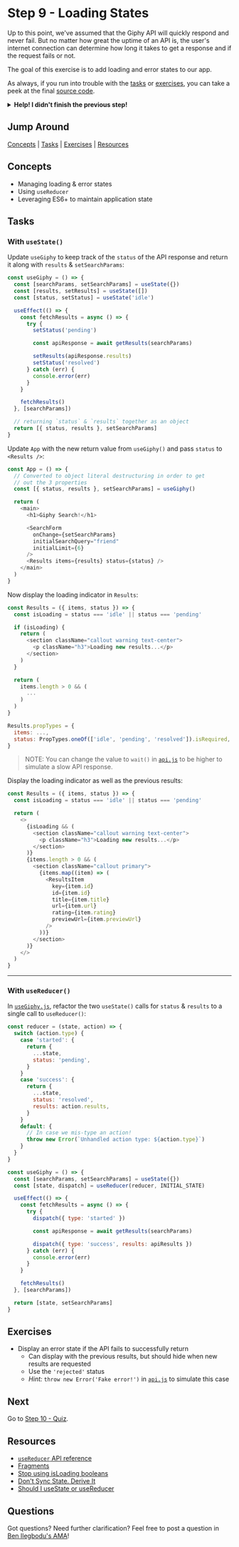 # Step 9 - Loading States

Up to this point, we've assumed that the Giphy API will quickly respond and never fail. But no matter how great the uptime of an API is, the user's internet connection can determine how long it takes to get a response and if the request fails or not.

The goal of this exercise is to add loading and error states to our app.

As always, if you run into trouble with the [tasks](#tasks) or [exercises](#exercises), you can take a peek at the final [source code](./).

<details>
  <summary><b>Help! I didn't finish the previous step!</b></summary>

If you didn't successfully complete the previous step, you can jump right in by copying the step.

Complete the [setup instructions](../00-begin) if you have not yet followed them.

Ensure you're in the root folder of the repo:

```sh
cd react-workshop
```

Remove the existing workshop directory if you had previously started elsewhere:

```sh
rm -rf src/workshop
```

Copy the previous step as a starting point:

```sh
cp -r src/08-custom-hook src/workshop
```

Ensure [`src/index.js`](../index.js#L3) is still pointing to the `workshop` App:

```js
import App from './workshop/App'
```

Start the app:

```sh
npm start
```

After the app is initially built, a new browser window should open up at [http://localhost:3000/](http://localhost:3000/), and you should be able to continue on with the tasks below.

</details>

## Jump Around

[Concepts](#concepts) | [Tasks](#tasks) | [Exercises](#exercises) | [Resources](#resources)

## Concepts

- Managing loading & error states
- Using `useReducer`
- Leveraging ES6+ to maintain application state

## Tasks

### With `useState()`

Update `useGiphy` to keep track of the `status` of the API response and return it along with `results` & `setSearchParams`:

```js
const useGiphy = () => {
  const [searchParams, setSearchParams] = useState({})
  const [results, setResults] = useState([])
  const [status, setStatus] = useState('idle')

  useEffect(() => {
    const fetchResults = async () => {
      try {
        setStatus('pending')

        const apiResponse = await getResults(searchParams)

        setResults(apiResponse.results)
        setStatus('resolved')
      } catch (err) {
        console.error(err)
      }
    }

    fetchResults()
  }, [searchParams])

  // returning `status` & `results` together as an object
  return [{ status, results }, setSearchParams]
}
```

Update `App` with the new return value from `useGiphy()` and pass `status` to `<Results />`:

```js
const App = () => {
  // Converted to object literal destructuring in order to get
  // out the 3 properties
  const [{ status, results }, setSearchParams] = useGiphy()

  return (
    <main>
      <h1>Giphy Search!</h1>

      <SearchForm
        onChange={setSearchParams}
        initialSearchQuery="friend"
        initialLimit={6}
      />
      <Results items={results} status={status} />
    </main>
  )
}
```

Now display the loading indicator in `Results`:

```js
const Results = ({ items, status }) => {
  const isLoading = status === 'idle' || status === 'pending'

  if (isLoading) {
    return (
      <section className="callout warning text-center">
        <p className="h3">Loading new results...</p>
      </section>
    )
  }

  return (
    items.length > 0 && (
      ...
    )
  )
}

Results.propTypes = {
  items: ...,
  status: PropTypes.oneOf(['idle', 'pending', 'resolved']).isRequired,
}
```

> NOTE: You can change the value to `wait()` in [`api.js`](./api.js) to be higher to simulate a slow API response.

Display the loading indicator as well as the previous results:

```js
const Results = ({ items, status }) => {
  const isLoading = status === 'idle' || status === 'pending'

  return (
    <>
      {isLoading && (
        <section className="callout warning text-center">
          <p className="h3">Loading new results...</p>
        </section>
      )}
      {items.length > 0 && (
        <section className="callout primary">
          {items.map((item) => (
            <ResultsItem
              key={item.id}
              id={item.id}
              title={item.title}
              url={item.url}
              rating={item.rating}
              previewUrl={item.previewUrl}
            />
          ))}
        </section>
      )}
    </>
  )
}
```

---

### With `useReducer()`

In [`useGiphy.js`](./useGiphy.js), refactor the two `useState()` calls for `status` & `results` to a single call to `useReducer()`:

```js
const reducer = (state, action) => {
  switch (action.type) {
    case 'started': {
      return {
        ...state,
        status: 'pending',
      }
    }
    case 'success': {
      return {
        ...state,
        status: 'resolved',
        results: action.results,
      }
    }
    default: {
      // In case we mis-type an action!
      throw new Error(`Unhandled action type: ${action.type}`)
    }
  }
}

const useGiphy = () => {
  const [searchParams, setSearchParams] = useState({})
  const [state, dispatch] = useReducer(reducer, INITIAL_STATE)

  useEffect(() => {
    const fetchResults = async () => {
      try {
        dispatch({ type: 'started' })

        const apiResponse = await getResults(searchParams)

        dispatch({ type: 'success', results: apiResults })
      } catch (err) {
        console.error(err)
      }
    }

    fetchResults()
  }, [searchParams])

  return [state, setSearchParams]
}
```

## Exercises

- Display an error state if the API fails to successfully return
  - Can display with the previous results, but should hide when new results are requested
  - Use the `'rejected'` status
  - _Hint:_ `throw new Error('Fake error!')` in [`api.js`](./api.js) to simulate this case

## Next

Go to [Step 10 - Quiz](../10-quiz/).

## Resources

- [`useReducer` API reference](https://reactjs.org/docs/hooks-reference.html#usereducer)
- [Fragments](https://reactjs.org/docs/fragments.html)
- [Stop using isLoading booleans](https://kentcdodds.com/blog/stop-using-isloading-booleans)
- [Don't Sync State. Derive It](https://kentcdodds.com/blog/dont-sync-state-derive-it)
- [Should I useState or useReducer](https://kentcdodds.com/blog/should-i-usestate-or-usereducer)

## Questions

Got questions? Need further clarification? Feel free to post a question in [Ben Ilegbodu's AMA](http://www.benmvp.com/ama/)!
